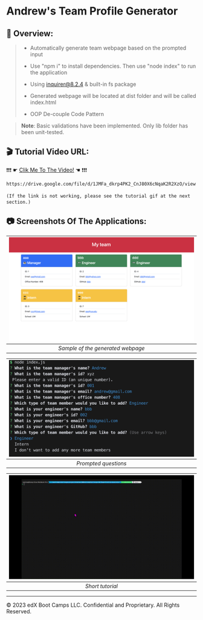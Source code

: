 # Andrew's Team Profile Generator

## 🔎 Overview:
> * Automatically generate team webpage based on the prompted input
>
> * Use "npm i" to install dependencies. Then use "node index" to run the application
>
> * Using inquirer@8.2.4 & built-in fs package
>
> * Generated webpage will be located at dist folder and will be called index.html
>
> * OOP De-couple Code Pattern

> **Note**: Basic validations have been implemented. Only lib folder has been unit-tested.
>



## 🎬 Tutorial Video URL:
❗❗❗ ☛ [Clik Me To The Video!](https://drive.google.com/file/d/1JMFa_dkrp4PK2_CnJ80X6cNqaK2R2XzO/view) ☚ ❗❗❗
```
https://drive.google.com/file/d/1JMFa_dkrp4PK2_CnJ80X6cNqaK2R2XzO/view

(If the link is not working, please see the tutorial gif at the next section.)
```

## 📷 Screenshots Of The Applications:

|![screentshot01](./assets/01.png)|
|:--:| 
| *Sample of the generated webpage* |

|![screentshot02](./assets/02.png)|
|:--:| 
| *Prompted questions* |

|![screentshot03](./assets/Team-Profile-Generator-With-Text.gif)|
|:--:| 
| *Short tutorial* |
- - -
© 2023 edX Boot Camps LLC. Confidential and Proprietary. All Rights Reserved.
